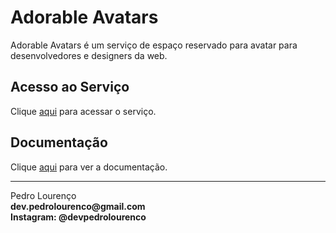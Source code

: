 # Adorable Avatars

Adorable Avatars é um serviço de espaço reservado para avatar para desenvolvedores e designers da web.

## Acesso ao Serviço

Clique [aqui](http://avatars.adorable.io) para acessar o serviço.

## Documentação

Clique [aqui](https://github.com/adorableio/avatars-api-middleware) para ver a documentação.


<hr>
<stong>Pedro Lourenço</strong><br>
<Strong>dev.pedrolourenco@gmail.com</strong><br>
<Strong>Instagram: @devpedrolourenco</strong>